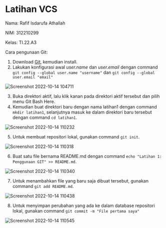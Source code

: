 # Latihan VCS

Nama: Rafif Isdarufa Athallah

NIM: 312210299

Kelas: TI.22.A3

Cara pengunaan Git:

1. Download [Git](https://git-scm.com), kemudian install.
2. Lakukan konfigurasi awal *user.name* dan *user.email* dengan command `git config --global user.name "username"` dan `git config --global user.email "email"`

![Screenshot 2022-10-14 104711](https://user-images.githubusercontent.com/115514467/195761346-1157ba9f-ae23-4454-9d77-663a91d5f9a2.jpg)

3. Buka direktori aktif, lalu klik kanan pada direktori aktif tersebut dan pilih menu Git Bash Here.
4. Kemudian buat direktori baru dengan nama latihan1 dengan command `mkdir latihan1`, selanjutnya masuk ke dalam direktori baru tersebut dengan command `cd latihan1`. 

![Screenshot 2022-10-14 110232](https://user-images.githubusercontent.com/115514467/195762064-fb27f44b-a15d-4b98-a80a-fd9b5a7f9796.jpg)

5. Untuk membuat repositori lokal, gunakan command `git init`.

![Screenshot 2022-10-14 110318](https://user-images.githubusercontent.com/115514467/195763030-b35189ec-ae11-4aa0-92bb-28aaa8056e2b.jpg)

6. Buat satu file bernama README.md dengan command `echo "Latihan 1: Penggunaan GIT" >> README.md`.

![Screenshot 2022-10-14 110340](https://user-images.githubusercontent.com/115514467/195763404-fbe0e634-6e10-4896-85af-c226758012a6.jpg)

7. Untuk menambahkan file yang baru saja dibuat tersebut, gunakan command `git add README.md`.

![Screenshot 2022-10-14 110438](https://user-images.githubusercontent.com/115514467/195764092-4c9d4da1-a6b0-49b4-ba02-61f7363b1186.jpg)

8. Untuk menyimpan perubahan yang ada ke dalam database repositori lokal, gunakan command `git commit -m "File pertama saya"`

![Screenshot 2022-10-14 110545](https://user-images.githubusercontent.com/115514467/195764352-c0a2a9a8-8d46-42a0-98b4-a460f95b4311.jpg)

